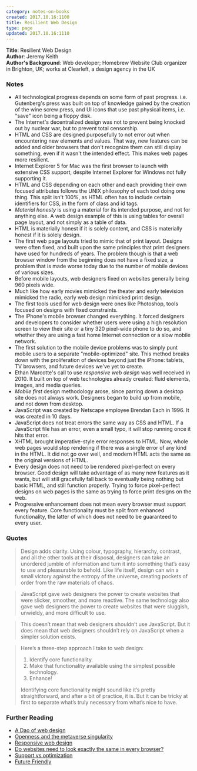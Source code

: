 ```yaml
---
category: notes-on-books
created: 2017.10.16:1100
title: Resilient Web Design
type: page
updated: 2017.10.16:1110
---
```


**Title**: Resilient Web Design<br>
**Author**: Jeremy Keith<br>
**Author's Background**: Web developer; Homebrew Website Club organizer in Brighton, UK; works at Clearleft, a design agency in the UK

### Notes

- All technological progress depends on some form of past progress. i.e. Gutenberg's press was built on top of knowledge gained by the creation of the wine screw press, and UI icons that use past physical items, i.e. "save" icon being a floppy disk.
- The Internet's decentralized design was not to prevent being knocked out by nuclear war, but to prevent total censorship.
- HTML and CSS are designed purposefully to not error out when encountering new elements and values. That way, new features can be added and older browsers that don't recognize them can still display something, even if it wasn't the intended effect. This makes web pages more resilient.
- Internet Explorer 5 for Mac was the first browser to launch with extensive CSS support, despite Internet Explorer for Windows not fully supporting it.
- HTML and CSS depending on each other and each providing their own focused attributes follows the UNIX philosophy of each tool doing one thing. This split isn't 100%, as HTML often has to include certain identifiers for CSS, in the form of class and id tags.
- *Material honesty* is using a material for its intended purpose, and not for anything else. A web design example of this is using tables for overall page layout, and not simply as a table of data.
- HTML is materially honest if it is solely content, and CSS is materially honest if it is solely design.
- The first web page layouts tried to mimic that of print layout. Designs were often fixed, and built upon the same principles that print designers have used for hundreds of years. The problem though is that a web browser window from the beginning does not have a fixed size, a problem that is made worse today due to the number of mobile devices of various sizes.
- Before mobile layouts, web designers fixed on websites generally being 960 pixels wide.
- Much like how early movies mimicked the theater and early television mimicked the radio, early web design mimicked print design.
- The first tools used for web design were ones like Photoshop, tools focused on designs with fixed constraints.
- The iPhone's mobile browser changed everything. It forced designers and developers to consider whether users were using a high resolution screen to view their site or a tiny 320 pixel-wide phone to do so, and whether they are using a fast home Internet connection or a slow mobile network.
- The first solution to the mobile device problems was to simply punt mobile users to a separate "mobile-optimized" site. This method breaks down with the proliferation of devices beyond just the iPhone: tablets, TV browsers, and future devices we've yet to create.
- Ethan Marcotte's call to use *responsive web design* was well received in 2010. It built on top of web technologies already created: fluid elements, images, and media queries.
- *Mobile first* design methodology arose, since parring down a desktop site does not always work. Designers began to build up from mobile, and not down from desktop.
- JavaScript was created by Netscape employee Brendan Each in 1996. It was created in 10 days.
- JavaScript does not treat errors the same way as CSS and HTML. If a JavaScript file has an error, even a small typo, it will stop running once it hits that error.
- XHTML brought imperative-style error responses to HTML. Now, whole web pages would stop rendering if there was a single error of any kind in the HTML. It did not go over well, and modern HTML acts the same as the original versions of HTML.
- Every design does not need to be rendered pixel-perfect on every browser. Good design will take advantage of as many new features as it wants, but will still gracefully fall back to eventually being nothing but basic HTML, and still function properly. Trying to force pixel-perfect designs on web pages is the same as trying to force print designs on the web.
- Progressive enhancement does not mean every browser must support every feature. Core functionality must be split from enhanced functionality, the latter of which does not need to be guaranteed to every user.

### Quotes

> Design adds clarity. Using colour, typography, hierarchy, contrast, and all the other tools at their disposal, designers can take an unordered jumble of information and turn it into something that’s easy to use and pleasurable to behold. Like life itself, design can win a small victory against the entropy of the universe, creating pockets of order from the raw materials of chaos.

> JavaScript gave web designers the power to create websites that were slicker, smoother, and more reactive. The same technology also gave web designers the power to create websites that were sluggish, unwieldy, and more difficult to use.

> This doesn’t mean that web designers shouldn’t use JavaScript. But it does mean that web designers shouldn’t rely on JavaScript when a simpler solution exists.

> Here’s a three-step approach I take to web design:
> 
> 1. Identify core functionality.
> 2. Make that functionality available using the simplest possible technology.
> 3. Enhance!
> 
> Identifying core functionality might sound like it’s pretty straightforward, and after a bit of practice, it is. But it can be tricky at first to separate what’s truly necessary from what’s nice to have.

### Further Reading

- [A Dao of web design](https://alistapart.com/article/dao)
- [Openness and the metaverse singularity](http://www.kurzweilai.net/openness-and-the-metaverse-singularity)
- [Responsive web design](https://alistapart.com/article/responsive-web-design)
- [Do websites need to look exactly the same in every browser?](http://dowebsitesneedtolookexactlythesameineverybrowser.com)
- [Support vs optimization](http://bradfrost.com/blog/mobile/support-vs-optimization/)
- [Future Friendly](http://futurefriendlyweb.com)

